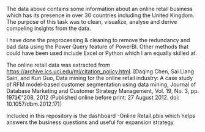 The data above contains some information about an online retail business which has its presence in over 30 countries including the United Kingdom. The purpose of this task was to clean, visualize, analyse and derive compeling insights from the data.

 I have done the preprocessing & cleaning to remove the redundancy and bad data using the Power Query feature of PowerBI. Other methods that could have been used include Excel or Python which I am equally skilled at.
  
  The online retail data was extracted from https://archive.ics.uci.edu/ml/citation_policy.html. [Daqing Chen, Sai Liang Sain, and Kun Guo, Data mining for the online retail industry: A case study of RFM model-based customer segmentation using data mining, Journal of Database Marketing and Customer Strategy Management, Vol. 19, No. 3, pp. 197â€“208, 2012 (Published online before print: 27 August 2012. doi: 10.1057/dbm.2012.17)]

Included in this repository is the dashboard -Online Retail.pbix which helps answers the business questions and useful for expansion strategy

